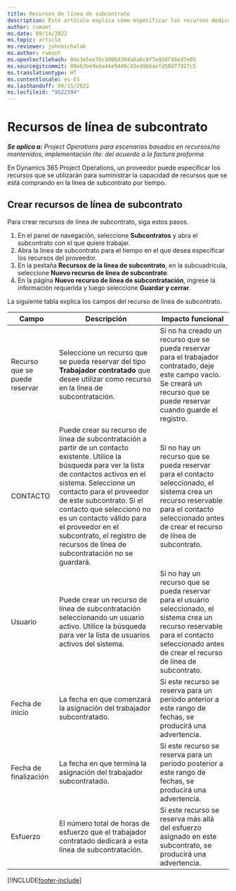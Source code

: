 ```yaml
---
title: Recursos de línea de subcontrato
description: Este artículo explica cómo especificar los recursos dedicados que proporciona el proveedor para una línea de subcontrato específica por tiempo.
author: rumant
ms.date: 09/14/2022
ms.topic: article
ms.reviewer: johnmichalak
ms.author: rumant
ms.openlocfilehash: 04e3e5ee70c50068304a8a6c8f7e93df48ed7e85
ms.sourcegitcommit: 08eb3be9eda44e9446c43ed9b6aefd58d77927c5
ms.translationtype: HT
ms.contentlocale: es-ES
ms.lasthandoff: 09/15/2022
ms.locfileid: "9522394"
---
```

# <a name="subcontract-line-resources"></a>Recursos de línea de subcontrato

_**Se aplica a:** Project Operations para escenarios basados en recursos/no mantenidos, implementación lite: del acuerdo a la factura proforma_

En Dynamics 365 Project Operations, un proveedor puede especificar los recursos que se utilizarán para suministrar la capacidad de recursos que se está comprando en la línea de subcontrato por tiempo.

## <a name="create-subcontract-line-resources"></a>Crear recursos de línea de subcontrato

Para crear recursos de línea de subcontrato, siga estos pasos.

1. En el panel de navegación, seleccione **Subcontratos** y abra el subcontrato con el que quiere trabajar.
2. Abra la línea de subcontrato para el tiempo en el que desea especificar los recursos del proveedor.
3. En la pestaña **Recursos de la línea de subcontrato**, en la subcuadrícula, seleccione **Nuevo recurso de línea de subcontrato**.
4. En la página **Nuevo recurso de línea de subcontratación**, ingrese la información requerida y luego seleccione **Guardar y cerrar**.

La siguiente tabla explica los campos del recurso de línea de subcontrato.

| Campo | Descripción | Impacto funcional |
| ----- | ----------- | ----------------- |
| Recurso que se puede reservar | Seleccione un recurso que se pueda reservar del tipo **Trabajador contratado** que desee utilizar como recurso en la línea de subcontratación.| Si no ha creado un recurso que se pueda reservar para el trabajador contratado, deje este campo vacío. Se creará un recurso que se puede reservar cuando guarde el registro.  |
| CONTACTO | Puede crear su recurso de línea de subcontratación a partir de un contacto existente. Utilice la búsqueda para ver la lista de contactos activos en el sistema. Seleccione un contacto para el proveedor de este subcontrato. Si el contacto que seleccionó no es un contacto válido para el proveedor en el subcontrato, el registro de recursos de línea de subcontratación no se guardará.| Si no hay un recurso que se pueda reservar para el contacto seleccionado, el sistema crea un recurso reservable para el contacto seleccionado antes de crear el recurso de línea de subcontrato. |
| Usuario | Puede crear un recurso de línea de subcontratación seleccionando un usuario activo. Utilice la búsqueda para ver la lista de usuarios activos del sistema.| Si no hay un recurso que se pueda reservar para el usuario seleccionado, el sistema crea un recurso reservable para el contacto seleccionado antes de crear el recurso de línea de subcontrato. |
| Fecha de inicio | La fecha en que comenzará la asignación del trabajador subcontratado.| Si este recurso se reserva para un período anterior a este rango de fechas, se producirá una advertencia. |
| Fecha de finalización | La fecha en que termina la asignación del trabajador subcontratado.| Si este recurso se reserva para un período posterior a este rango de fechas, se producirá una advertencia. |
| Esfuerzo | El número total de horas de esfuerzo que el trabajador contratado dedicará a esta línea de subcontratación.| Si este recurso se reserva más allá del esfuerzo asignado en este subcontrato, se producirá una advertencia. |


[!INCLUDE[footer-include](../../includes/footer-banner.md)]
